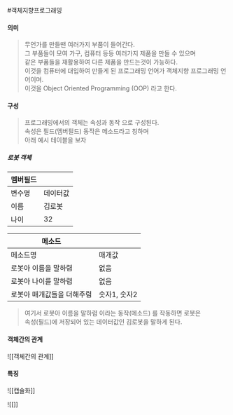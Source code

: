 #객체지향프로그래밍
#### 의미
> 무언가를 만들땐 여러가지 부품이 들어간다.  
> 그 부품들이 모여 가구, 컴퓨터 등등 여러가지 제품을 만들 수 있으며  
> 같은 부품들을 재활용하여 다른 제품을 만드는것이 가능하다.  
> 이것을 컴퓨터에 대입하여 만들게 된 프로그래밍 언어가 객체지향 프로그래밍 언어이며.  
> 이것을 Object Oriented Programming (OOP) 라고 한다.

#### 구성
> 프로그래밍에서의 객체는 속성과 동작 으로 구성된다.  
> 속성은 필드(멤버필드) 동작은 메소드라고 칭하며  
> 아래 예시 테이블을 보자

##### 로봇 객체

|멤버필드| |
|---|---|
|변수명|데이터값|
|이름|김로봇|
|나이|32|

|메소드| |
|---|---|
|메소드명|매개값|
|로봇아 이름을 말하렴| 없음 |
|로봇아 나이를 말하렴| 없음 |
|로봇아 매개값들을 더해주렴| 숫자1, 숫자2 |

> 여기서 로봇아 이름을 말하렴 이라는 동작(메소드) 를 작동하면 로봇은  
> 속성(필드)에 저장되어 있는 데이터값인 김로봇을 말하게 된다.  


#### 객체간의 관계
![[객체간의 관계]]



#### 특징
![[캡슐화]]

![[]]